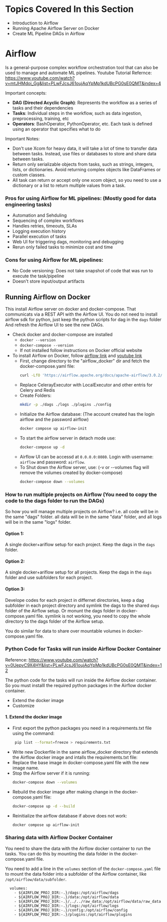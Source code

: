 
# Topics Covered In this Section
- Introduction to Airflow
- Running Apache Airflow Server on Docker
- Create ML Pipeline DAGs in Airflow

# Airflow
Is a general-purpose complex workflow orchestration tool that can also be used to manage and automate ML pipelines. 
Youtube Tutorial Refernce: https://www.youtube.com/watch?v=mtJHMdoi_Gg&list=PLwFJcsJ61oujAqYpMp1kdUBcPG0sE0QMT&index=4

Important concepts:
- **DAG (Directed Acyclic Graph)**: Represents the workflow as a series of tasks and their dependencies
- **Tasks**: Individual steps in the workflow, such as data ingestion, preprocessing, training, etc
- **Operators**: BashOperator, PythonOperator, etc. Each task is defined using an operator that specifies what to do

Important Notes:
- Don't use Xcom for heavy data, it will take a lot of time to transfer data between tasks. Instead, use files or databases to store and share data between tasks.
- Return only serializable objects from tasks, such as strings, integers, lists, or dictionaries. Avoid returning complex objects like DataFrames or custom classes.
- All task can return or accept only one xcom object, so you need to use a dictionary or a list to return multiple values from a task.

### Pros for using Airflow for ML pipelines: (Mostly good for data engineering tasks)
- Automation and Sehduling
- Sequencing of complex workflows
- Handles retries, timeouts, SLAs
- Logging execution history
- Parallel execution of tasks
- Web UI for triggering dags, monitoring and debugging
- Rerun only failed tasks to minimize cost and time

### Cons for using Airflow for ML pipelines:
- No Code versioning: Does not take snapshot of code that was run to execute the task/pipeline
- Doesn't store input/output artifacts


## Running Airflow on Docker
This install Airflow server on docker and docker-compose. That communicats via a REST API with the Airflow UI. 
You do not need to install airflow sdk for python, just keep the python scripts for dag in the `dags` folder And refresh 
the Airflow UI to see the new DAGs.

- Check docker and docker-compose are installed
  - `docker --version`
  - `docker-compose --version`
  - If not installed follow instructions on Docker official website
- To install Airflow on Docker, follow [airflow link](https://airflow.apache.org/docs/apache-airflow/stable/howto/docker-compose/index.html) and [youtube link](https://www.youtube.com/watch?v=J6azvFhndLg&list=PLwFJcsJ61oujAqYpMp1kdUBcPG0sE0QMT&index=3)
  - First, change directory to the "airflow_docker" dir and fetch the docker-compose.yaml file:
    ```bash
    curl -LfO 'https://airflow.apache.org/docs/apache-airflow/3.0.2/docker-compose.yaml'
    ```
  - Replace CelerayExecutor with LocalExecutor and other entris for Celery and Redis
  - Create Folders: 
    ```bash 
    mkdir -p ./dags ./logs ./plugins ./config
    ```
  - Initialize the Airflow database: (The account created has the login airflow and the password airflow)
    ```bash 
    docker compose up airflow-init
    ```
  - To start the airflow server in detach mode use:
    ```bash
    docker-compose up -d
    ```
  - Airflow UI can be accessd at `0.0.0.0:8080`. Login with username: `airflow` and password: `airflow`.
  - To Shut down the Airflow server, use: (-v or --volumes flag will remove the volumes created by docker-compose)
    ```bash
    docker-compose down --volumes
    ```
    
  
### How to run multiple projects on Airflow (You need to copy the code to the dags folder to run the DAGs)
So how you will manage multiple projects on Airflow? i.e. all code will be in the same "dags" folder. all data will be in the same "data" folder, and all logs will be in the same "logs" folder.
#### Option 1: 
A single docker+ariflow setup for each project. Keep the dags in the `dags` folder.
#### Option 2: 
A single docker+ariflow setup for all projects. Keep the dags in the `dags` folder and use subfolders for each project.
#### Option 3: 
Develope codes for each project in differnet directories, keep a dag subfolder in each project directory 
and symlink the dags to the shared `dags` folder of the Airflow setup. Or monunt the dags folder in docker-compose.yaml file.
symlink is not working, you need to copy the whole directory to the dags folder of the Airflow setup.

You do similar for data to share over mountable volumes in docker-compose.yaml file.


### Python Code for Tasks will run inside Airflow Docker Container

Reference: https://www.youtube.com/watch?v=0UepvC9X4HY&list=PLwFJcsJ61oujAqYpMp1kdUBcPG0sE0QMT&index=12

The python code for the tasks will run inside the Airflow docker container. So you must installl the required python 
packages in the Airflow docker container.

- Extend the docker image
- Customize

#### 1. Extend the docker image
- First export the python packages you need in a requirements.txt file using the command:
  ```bash
   pip list --format=freeze > requirements.txt
  ```
- Write new Dockerfile in the same airflow_docker directory that extends the Airflow docker image and intalls the requirements.txt file:
- Replace the base image in docker-compose.yaml file with the new image name.
- Stop the Airflow server if it is running:
  ```bash
  docker-compose down --volumes
  ```
- Rebuild the docker image after making change in the docker-compose.yaml file:
  ```bash
  docker-compose up -d --build
  ```
- Reinitialize the airflow database if above does not work:
  ```bash
  docker compose up airflow-init
  ```
  
### Sharing data with Airflow Docker Container
You need to share the data with the Airflow docker container to run the tasks. You can do this by mounting the data folder in the docker-compose.yaml file.

You need to add a line in the `volumes` section of the `docker-compose.yaml` file to mount the data folder into a subfolder of the Airflow container, like `/opt/airflow/data/subfolder`.
```aiignore
  volumes:
    - ${AIRFLOW_PROJ_DIR:-.}/dags:/opt/airflow/dags
    - ${AIRFLOW_PROJ_DIR:-.}/data:/opt/airflow/data
    - ${AIRFLOW_PROJ_DIR:-.}/../../raw_data:/opt/airflow/data/raw_data
    - ${AIRFLOW_PROJ_DIR:-.}/logs:/opt/airflow/logs
    - ${AIRFLOW_PROJ_DIR:-.}/config:/opt/airflow/config
    - ${AIRFLOW_PROJ_DIR:-.}/plugins:/opt/airflow/plugins

```






